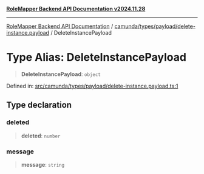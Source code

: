 [**RoleMapper Backend API Documentation v2024.11.28**](../../../../../README.md)

***

[RoleMapper Backend API Documentation](../../../../../modules.md) / [camunda/types/payload/delete-instance.payload](../README.md) / DeleteInstancePayload

# Type Alias: DeleteInstancePayload

> **DeleteInstancePayload**: `object`

Defined in: [src/camunda/types/payload/delete-instance.payload.ts:1](https://github.com/FlowCraft-AG/RoleMapper/blob/d09e0a221a0891128652190f77e15989426161d8/backend/src/camunda/types/payload/delete-instance.payload.ts#L1)

## Type declaration

### deleted

> **deleted**: `number`

### message

> **message**: `string`
